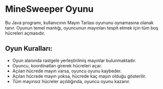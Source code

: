 # MineSweeper Oyunu

Bu Java programı, kullanıcının Mayın Tarlası oyununu oynamasına olanak tanır. Oyunun temel mantığı, oyuncunun mayınları tespit etmek için tüm boş hücreleri açmasıdır.

## Oyun Kuralları:
- Oyun alanında rastgele yerleştirilmiş mayınlar bulunmaktadır.
- Oyuncu, koordinatları girerek hücreleri açar.
- Açılan hücrede mayın varsa, oyuncu oyunu kaybeder.
- Açılan hücrede mayın yoksa, hücrede kaç mayın olduğu gösterilir.
- Tüm mayınsız hücreler açıldığında, oyuncu oyunu kazanır.





